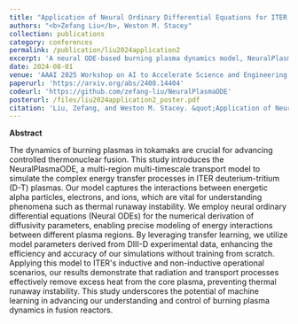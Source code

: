```yaml
---
title: "Application of Neural Ordinary Differential Equations for ITER Burning Plasma Dynamics"
authors: "<b>Zefang Liu</b>, Weston M. Stacey"
collection: publications
category: conferences
permalink: /publication/liu2024application2
excerpt: 'A neural ODE-based burning plasma dynamics model, NeuralPlasmaODE, simulates energy transfer in ITER plasmas for both inductive and non-inductive scenarios.'
date: 2024-08-01
venue: 'AAAI 2025 Workshop on AI to Accelerate Science and Engineering (AI2ASE)'
paperurl: 'https://arxiv.org/abs/2408.14404'
codeurl: 'https://github.com/zefang-liu/NeuralPlasmaODE'
posterurl: /files/liu2024application2_poster.pdf
citation: 'Liu, Zefang, and Weston M. Stacey. &quot;Application of Neural Ordinary Differential Equations for ITER Burning Plasma Dynamics.&quot; <i>arXiv preprint arXiv:2408.14404</i> (2024).'
---
```


**Abstract**

The dynamics of burning plasmas in tokamaks are crucial for advancing controlled thermonuclear fusion. This study introduces the NeuralPlasmaODE, a multi-region multi-timescale transport model to simulate the complex energy transfer processes in ITER deuterium-tritium (D-T) plasmas. Our model captures the interactions between energetic alpha particles, electrons, and ions, which are vital for understanding phenomena such as thermal runaway instability. We employ neural ordinary differential equations (Neural ODEs) for the numerical derivation of diffusivity parameters, enabling precise modeling of energy interactions between different plasma regions. By leveraging transfer learning, we utilize model parameters derived from DIII-D experimental data, enhancing the efficiency and accuracy of our simulations without training from scratch. Applying this model to ITER's inductive and non-inductive operational scenarios, our results demonstrate that radiation and transport processes effectively remove excess heat from the core plasma, preventing thermal runaway instability. This study underscores the potential of machine learning in advancing our understanding and control of burning plasma dynamics in fusion reactors.
